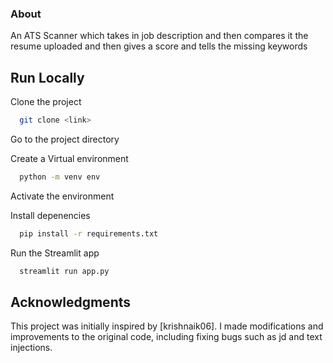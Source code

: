 ### About

An ATS Scanner which takes in job description and then compares it the resume uploaded and then gives a score and tells the missing keywords

## Run Locally

Clone the project

```bash
  git clone <link>
```

Go to the project directory

Create a Virtual environment

```bash
  python -m venv env
```

Activate the environment

Install depenencies

```bash
  pip install -r requirements.txt
```


Run the Streamlit app

```bash
  streamlit run app.py
```
## Acknowledgments

This project was initially inspired by [krishnaik06]. I made modifications and improvements to the original code, including fixing bugs such as jd and text injections.
